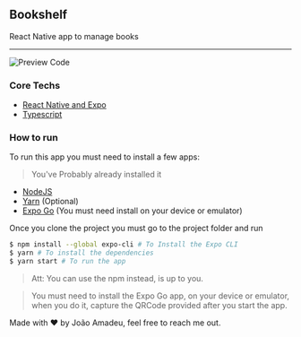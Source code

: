 ## Bookshelf

React Native app to manage books

<hr>

![Preview Code](https://media.giphy.com/media/liOxIU66QMDcqidWKT/giphy-downsized-large.gif)

### Core Techs
- [React Native and Expo](https://expo.dev/)
- [Typescript](https://www.typescriptlang.org/)

### How to run

To run this app you must need to install a few apps:

>You've Probably already installed it

- [NodeJS](https://nodejs.org/en/)
- [Yarn](https://yarnpkg.com/) (Optional)
- [Expo Go](https://expo.dev/client) (You must need install on your device or emulator)

Once you clone the project you must go to the project folder and run

```bash
$ npm install --global expo-cli # To Install the Expo CLI
$ yarn # To install the dependencies
$ yarn start # To run the app
```

> Att: You can use the npm instead, is up to you.

> You must need to install the Expo Go app, on your device or emulator, when you do it, capture the QRCode provided after you start the app.

Made with :heart: by João Amadeu, feel free to reach me out.
